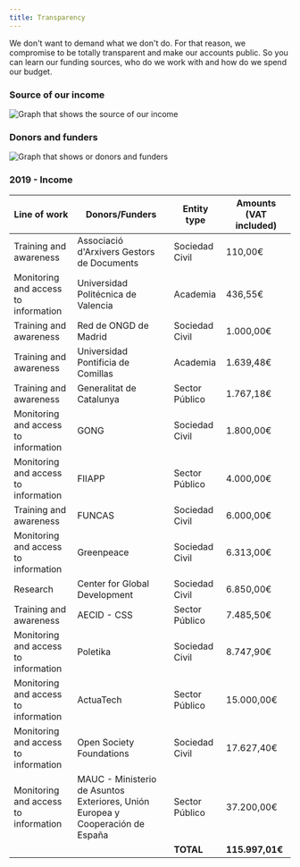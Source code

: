 ```yaml
---
title: Transparency
---
```


<md-content>

We don't want to demand what we don't do. For that reason, we compromise to be totally transparent and make our accounts public. So you can learn our funding sources, who do we work with and how do we spend our budget.

### Source of our income

![Graph that shows the source of our income](/images/transparency/2019-incomes-origin-en.svg)

### Donors and funders

![Graph that shows or donors and funders](/images/transparency/2019-donors.svg)

### 2019 - Income

</md-content>

| Line of work                          | Donors/Funders                                                                 | Entity type     | Amounts (VAT included) |
| ------------------------------------- | ------------------------------------------------------------------------------ | --------------- | ---------------------- |
| Training and awareness                | Associació d'Arxivers Gestors de Documents                                     | Sociedad Civil  | 110,00€                |
| Monitoring and access to information  | Universidad Politécnica de Valencia                                            | Academia        | 436,55€                |
| Training and awareness                | Red de ONGD de Madrid                                                          | Sociedad Civil  | 1.000,00€              |
| Training and awareness                | Universidad Pontificia de Comillas                                             | Academia        | 1.639,48€              |
| Training and awareness                | Generalitat de Catalunya                                                       | Sector Público  | 1.767,18€              |
| Monitoring and access to information  | GONG                                                                           | Sociedad Civil  | 1.800,00€              |
| Monitoring and access to information  | FIIAPP                                                                         | Sector Público  | 4.000,00€              |
| Training and awareness                | FUNCAS                                                                         | Sociedad Civil  | 6.000,00€              |
| Monitoring and access to information  | Greenpeace                                                                     | Sociedad Civil  | 6.313,00€              |
| Research                              | Center for Global Development                                                  | Sociedad Civil  | 6.850,00€              |
| Training and awareness                | AECID - CSS                                                                    | Sector Público  | 7.485,50€              |
| Monitoring and access to information  | Poletika                                                                       | Sociedad Civil  | 8.747,90€              |
| Monitoring and access to information  | ActuaTech                                                                      | Sector Público  | 15.000,00€             |
| Monitoring and access to information  | Open Society Foundations                                                       | Sociedad Civil  | 17.627,40€             |
| Monitoring and access to information  | MAUC - Ministerio de Asuntos Exteriores, Unión Europea y Cooperación de España | Sector Público  |  37.200,00€            |
|                                       |                                                                                |      **TOTAL**      |  **115.997,01€**           |

